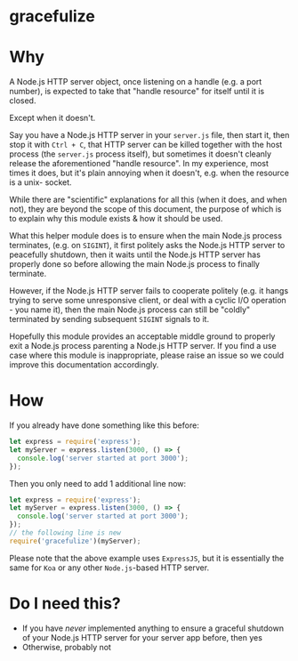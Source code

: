 # gracefulize

# Why

A Node.js HTTP server object, once listening on a handle (e.g. a port number),
is expected to take that "handle resource" for itself until it is closed.

Except when it doesn't.

Say you have a Node.js HTTP server in your `server.js` file, then start it, then
stop it with `Ctrl + C`, that HTTP server can be killed together with the
host process (the `server.js` process itself), but sometimes it doesn't cleanly
release the aforementioned "handle resource". In my experience, most times it
does, but it's plain annoying when it doesn't, e.g. when the resource is a unix-
socket.

While there are "scientific" explanations for all this (when it does, and when
not), they are beyond the scope of this document, the purpose of which is to
explain why this module exists & how it should be used.

What this helper module does is to ensure when the main Node.js process terminates,
(e.g. on `SIGINT`), it first politely asks the Node.js HTTP server to peacefully
shutdown, then it waits until the Node.js HTTP server has properly done so before
allowing the main Node.js process to finally terminate.

However, if the Node.js HTTP server fails to cooperate politely (e.g. it hangs
trying to serve some unresponsive client, or deal with a cyclic I/O operation -
you name it), then the main Node.js process can still be "coldly" terminated by
sending subsequent `SIGINT` signals to it.

Hopefully this module provides an acceptable middle ground to properly exit a Node.js
process parenting a Node.js HTTP server. If you find a use case where this module
is inappropriate, please raise an issue so we could improve this documentation
accordingly.

# How

If you already have done something like this before:
```javascript
let express = require('express');
let myServer = express.listen(3000, () => {
  console.log('server started at port 3000');
});
```

Then you only need to add 1 additional line now:
```javascript
let express = require('express');
let myServer = express.listen(3000, () => {
  console.log('server started at port 3000');
});
// the following line is new
require('gracefulize')(myServer);
```

Please note that the above example uses `ExpressJS`, but it is essentially the
same for `Koa` or any other `Node.js`-based HTTP server.

# Do I need this?

- If you have _never_ implemented anything to ensure a graceful shutdown of your
Node.js HTTP server for your server app before, then yes
- Otherwise, probably not

